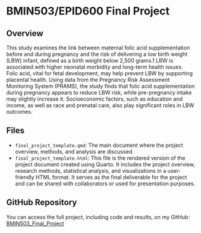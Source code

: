 # BMIN503/EPID600 Final Project

## Overview
This study examines the link between maternal folic acid supplementation before and during pregnancy and the risk of delivering a low birth weight (LBW) infant, defined as a birth weight below 2,500 grams.1 LBW is associated with higher neonatal morbidity and long-term health issues. Folic acid, vital for fetal development, may help prevent LBW by supporting placental health. Using data from the Pregnancy Risk Assessment Monitoring System (PRAMS), the study finds that folic acid supplementation during pregnancy appears to reduce LBW risk, while pre-pregnancy intake may slightly increase it. Socioeconomic factors, such as education and income, as well as race and prenatal care, also play significant roles in LBW outcomes. 

## Files
- `final_project_template.qmd`: The main document where the project overview, methods, and analysis are discussed.
- `final_project_template.html`: This file is the rendered version of the project document created using Quarto. It includes the project overview, research methods, statistical analysis, and visualizations in a user-friendly HTML format. It serves as the final deliverable for the project and can be shared with collaborators or used for presentation purposes.

## GitHub Repository
You can access the full project, including code and results, on my GitHub: [BMIN503_Final_Project](https://github.com/msaolabisi/BMIN503_Final_Project)